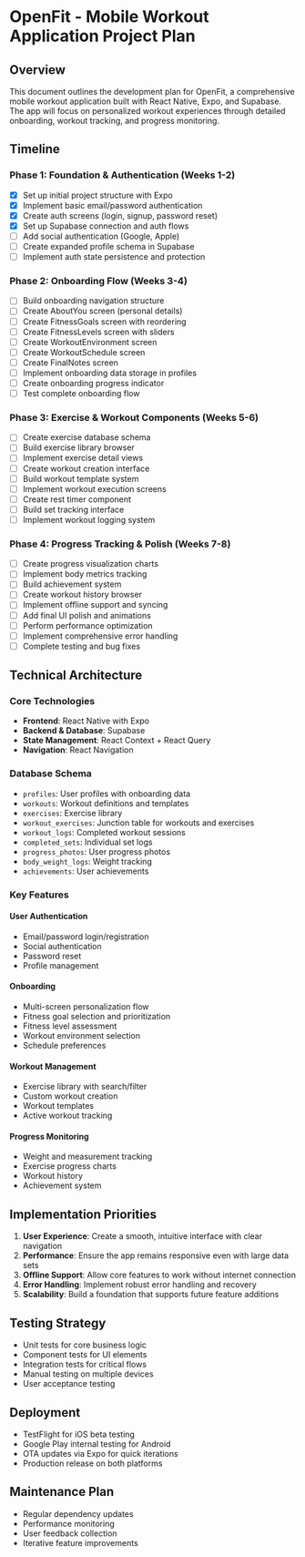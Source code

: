 # OpenFit - Mobile Workout Application Project Plan

## Overview
This document outlines the development plan for OpenFit, a comprehensive mobile workout application built with React Native, Expo, and Supabase. The app will focus on personalized workout experiences through detailed onboarding, workout tracking, and progress monitoring.

## Timeline

### Phase 1: Foundation & Authentication (Weeks 1-2)
- [x] Set up initial project structure with Expo
- [x] Implement basic email/password authentication
- [x] Create auth screens (login, signup, password reset)
- [x] Set up Supabase connection and auth flows
- [ ] Add social authentication (Google, Apple)
- [ ] Create expanded profile schema in Supabase
- [ ] Implement auth state persistence and protection

### Phase 2: Onboarding Flow (Weeks 3-4)
- [ ] Build onboarding navigation structure
- [ ] Create AboutYou screen (personal details)
- [ ] Create FitnessGoals screen with reordering
- [ ] Create FitnessLevels screen with sliders
- [ ] Create WorkoutEnvironment screen
- [ ] Create WorkoutSchedule screen
- [ ] Create FinalNotes screen
- [ ] Implement onboarding data storage in profiles
- [ ] Create onboarding progress indicator
- [ ] Test complete onboarding flow

### Phase 3: Exercise & Workout Components (Weeks 5-6)
- [ ] Create exercise database schema
- [ ] Build exercise library browser
- [ ] Implement exercise detail views
- [ ] Create workout creation interface
- [ ] Build workout template system
- [ ] Implement workout execution screens
- [ ] Create rest timer component
- [ ] Build set tracking interface
- [ ] Implement workout logging system

### Phase 4: Progress Tracking & Polish (Weeks 7-8)
- [ ] Create progress visualization charts
- [ ] Implement body metrics tracking
- [ ] Build achievement system
- [ ] Create workout history browser
- [ ] Implement offline support and syncing
- [ ] Add final UI polish and animations
- [ ] Perform performance optimization
- [ ] Implement comprehensive error handling
- [ ] Complete testing and bug fixes

## Technical Architecture

### Core Technologies
- **Frontend**: React Native with Expo
- **Backend & Database**: Supabase
- **State Management**: React Context + React Query
- **Navigation**: React Navigation

### Database Schema
- `profiles`: User profiles with onboarding data
- `workouts`: Workout definitions and templates
- `exercises`: Exercise library
- `workout_exercises`: Junction table for workouts and exercises
- `workout_logs`: Completed workout sessions
- `completed_sets`: Individual set logs
- `progress_photos`: User progress photos
- `body_weight_logs`: Weight tracking
- `achievements`: User achievements

### Key Features

#### User Authentication
- Email/password login/registration
- Social authentication
- Password reset
- Profile management

#### Onboarding
- Multi-screen personalization flow
- Fitness goal selection and prioritization
- Fitness level assessment
- Workout environment selection
- Schedule preferences

#### Workout Management
- Exercise library with search/filter
- Custom workout creation
- Workout templates
- Active workout tracking

#### Progress Monitoring
- Weight and measurement tracking
- Exercise progress charts
- Workout history
- Achievement system

## Implementation Priorities

1. **User Experience**: Create a smooth, intuitive interface with clear navigation
2. **Performance**: Ensure the app remains responsive even with large data sets
3. **Offline Support**: Allow core features to work without internet connection
4. **Error Handling**: Implement robust error handling and recovery
5. **Scalability**: Build a foundation that supports future feature additions

## Testing Strategy

- Unit tests for core business logic
- Component tests for UI elements
- Integration tests for critical flows
- Manual testing on multiple devices
- User acceptance testing

## Deployment

- TestFlight for iOS beta testing
- Google Play internal testing for Android
- OTA updates via Expo for quick iterations
- Production release on both platforms

## Maintenance Plan

- Regular dependency updates
- Performance monitoring
- User feedback collection
- Iterative feature improvements 